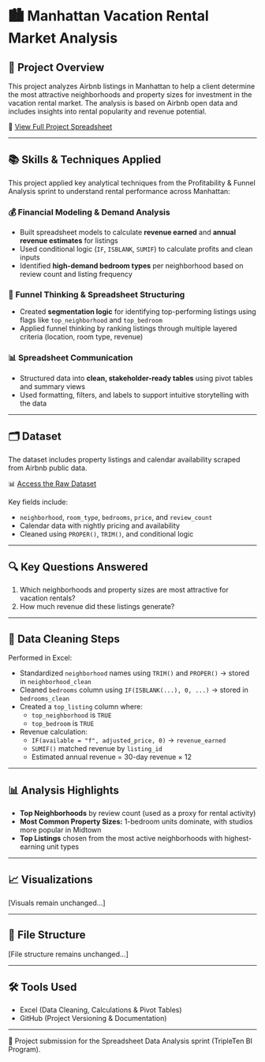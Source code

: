 # 🏙️ Manhattan Vacation Rental Market Analysis

## 📌 Project Overview

This project analyzes Airbnb listings in Manhattan to help a client determine the most attractive neighborhoods and property sizes for investment in the vacation rental market. The analysis is based on Airbnb open data and includes insights into rental popularity and revenue potential.

📄 [View Full Project Spreadsheet](https://docs.google.com/spreadsheets/d/1GqIG4HPlfzu_2T8SJvossuLtErgViuUOdrMulZeVoYI/edit?gid=442099053#gid=442099053)

---

## 📚 Skills & Techniques Applied

This project applied key analytical techniques from the Profitability & Funnel Analysis sprint to understand rental performance across Manhattan:

### 💰 Financial Modeling & Demand Analysis
- Built spreadsheet models to calculate **revenue earned** and **annual revenue estimates** for listings
- Used conditional logic (`IF`, `ISBLANK`, `SUMIF`) to calculate profits and clean inputs
- Identified **high-demand bedroom types** per neighborhood based on review count and listing frequency

### 🧭 Funnel Thinking & Spreadsheet Structuring
- Created **segmentation logic** for identifying top-performing listings using flags like `top_neighborhood` and `top_bedroom`
- Applied funnel thinking by ranking listings through multiple layered criteria (location, room type, revenue)

### 📊 Spreadsheet Communication
- Structured data into **clean, stakeholder-ready tables** using pivot tables and summary views
- Used formatting, filters, and labels to support intuitive storytelling with the data

---

## 🗂️ Dataset

The dataset includes property listings and calendar availability scraped from Airbnb public data.

📊 [Access the Raw Dataset](https://docs.google.com/spreadsheets/d/1qdnGCyf_eMhtXXvbPIc8wnz3WIlllL2GnlYvVBlufx8/copy)

Key fields include:
- `neighborhood`, `room_type`, `bedrooms`, `price`, and `review_count`  
- Calendar data with nightly pricing and availability  
- Cleaned using `PROPER()`, `TRIM()`, and conditional logic

---

## 🔍 Key Questions Answered

1. Which neighborhoods and property sizes are most attractive for vacation rentals?  
2. How much revenue did these listings generate?

---

## 🧼 Data Cleaning Steps

Performed in Excel:
- Standardized `neighborhood` names using `TRIM()` and `PROPER()` → stored in `neighborhood_clean`  
- Cleaned `bedrooms` column using `IF(ISBLANK(...), 0, ...)` → stored in `bedrooms_clean`  
- Created a `top_listing` column where:
  - `top_neighborhood` is `TRUE`
  - `top_bedroom` is `TRUE`  
- Revenue calculation:
  - `IF(available = "f", adjusted_price, 0)` → `revenue_earned`
  - `SUMIF()` matched revenue by `listing_id`
  - Estimated annual revenue = 30-day revenue × 12

---

## 📊 Analysis Highlights

- **Top Neighborhoods** by review count (used as a proxy for rental activity)  
- **Most Common Property Sizes:** 1-bedroom units dominate, with studios more popular in Midtown  
- **Top Listings** chosen from the most active neighborhoods with highest-earning unit types

---

## 📈 Visualizations

[Visuals remain unchanged…]

---

## 📁 File Structure

[File structure remains unchanged…]

---

## 🛠️ Tools Used

- Excel (Data Cleaning, Calculations & Pivot Tables)  
- GitHub (Project Versioning & Documentation)

---

🚀 Project submission for the Spreadsheet Data Analysis sprint (TripleTen BI Program).
